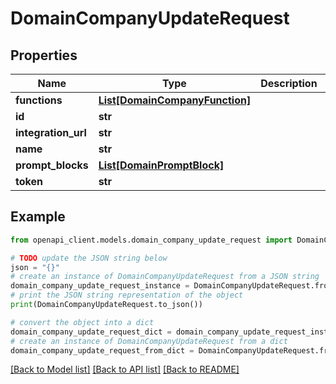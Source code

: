 # DomainCompanyUpdateRequest


## Properties

Name | Type | Description | Notes
------------ | ------------- | ------------- | -------------
**functions** | [**List[DomainCompanyFunction]**](DomainCompanyFunction.md) |  | [optional] 
**id** | **str** |  | 
**integration_url** | **str** |  | [optional] 
**name** | **str** |  | [optional] 
**prompt_blocks** | [**List[DomainPromptBlock]**](DomainPromptBlock.md) |  | [optional] 
**token** | **str** |  | [optional] 

## Example

```python
from openapi_client.models.domain_company_update_request import DomainCompanyUpdateRequest

# TODO update the JSON string below
json = "{}"
# create an instance of DomainCompanyUpdateRequest from a JSON string
domain_company_update_request_instance = DomainCompanyUpdateRequest.from_json(json)
# print the JSON string representation of the object
print(DomainCompanyUpdateRequest.to_json())

# convert the object into a dict
domain_company_update_request_dict = domain_company_update_request_instance.to_dict()
# create an instance of DomainCompanyUpdateRequest from a dict
domain_company_update_request_from_dict = DomainCompanyUpdateRequest.from_dict(domain_company_update_request_dict)
```
[[Back to Model list]](../README.md#documentation-for-models) [[Back to API list]](../README.md#documentation-for-api-endpoints) [[Back to README]](../README.md)


